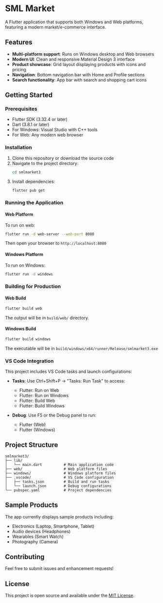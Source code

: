 # SML Market

A Flutter application that supports both Windows and Web platforms, featuring a modern market/e-commerce interface.

## Features

- **Multi-platform support**: Runs on Windows desktop and Web browsers
- **Modern UI**: Clean and responsive Material Design 3 interface
- **Product showcase**: Grid layout displaying products with icons and pricing
- **Navigation**: Bottom navigation bar with Home and Profile sections
- **Search functionality**: App bar with search and shopping cart icons

## Getting Started

### Prerequisites

- Flutter SDK (3.32.4 or later)
- Dart (3.8.1 or later)
- For Windows: Visual Studio with C++ tools
- For Web: Any modern web browser

### Installation

1. Clone this repository or download the source code
2. Navigate to the project directory:
   ```bash
   cd smlmarket3
   ```
3. Install dependencies:
   ```bash
   flutter pub get
   ```

### Running the Application

#### Web Platform
To run on web:
```bash
flutter run -d web-server --web-port 8080
```
Then open your browser to `http://localhost:8080`

#### Windows Platform
To run on Windows:
```bash
flutter run -d windows
```

### Building for Production

#### Web Build
```bash
flutter build web
```
The output will be in `build/web/` directory.

#### Windows Build
```bash
flutter build windows
```
The executable will be in `build/windows/x64/runner/Release/smlmarket3.exe`

### VS Code Integration

This project includes VS Code tasks and launch configurations:

- **Tasks**: Use Ctrl+Shift+P → "Tasks: Run Task" to access:
  - Flutter: Run on Web
  - Flutter: Run on Windows  
  - Flutter: Build Web
  - Flutter: Build Windows

- **Debug**: Use F5 or the Debug panel to run:
  - Flutter (Web)
  - Flutter (Windows)

## Project Structure

```
smlmarket3/
├── lib/
│   └── main.dart          # Main application code
├── web/                   # Web platform files
├── windows/               # Windows platform files
├── .vscode/               # VS Code configuration
│   ├── tasks.json         # Build and run tasks
│   └── launch.json        # Debug configurations
└── pubspec.yaml           # Project dependencies
```

## Sample Products

The app currently displays sample products including:
- Electronics (Laptop, Smartphone, Tablet)
- Audio devices (Headphones)
- Wearables (Smart Watch)
- Photography (Camera)

## Contributing

Feel free to submit issues and enhancement requests!

## License

This project is open source and available under the [MIT License](LICENSE).
